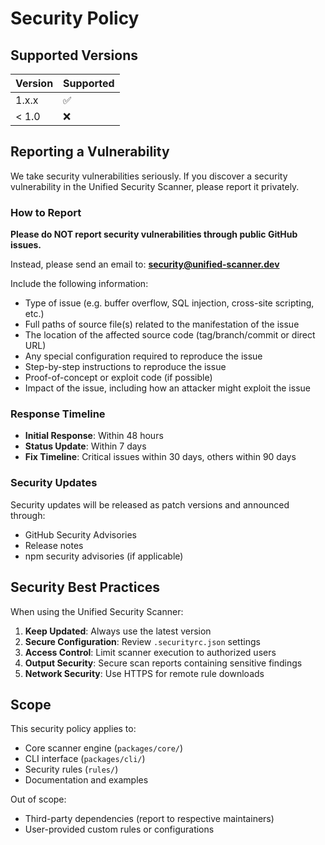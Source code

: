 # Security Policy

## Supported Versions

| Version | Supported          |
| ------- | ------------------ |
| 1.x.x   | :white_check_mark: |
| < 1.0   | :x:                |

## Reporting a Vulnerability

We take security vulnerabilities seriously. If you discover a security vulnerability in the Unified Security Scanner, please report it privately.

### How to Report

**Please do NOT report security vulnerabilities through public GitHub issues.**

Instead, please send an email to: **security@unified-scanner.dev**

Include the following information:
- Type of issue (e.g. buffer overflow, SQL injection, cross-site scripting, etc.)
- Full paths of source file(s) related to the manifestation of the issue
- The location of the affected source code (tag/branch/commit or direct URL)
- Any special configuration required to reproduce the issue
- Step-by-step instructions to reproduce the issue
- Proof-of-concept or exploit code (if possible)
- Impact of the issue, including how an attacker might exploit the issue

### Response Timeline

- **Initial Response**: Within 48 hours
- **Status Update**: Within 7 days
- **Fix Timeline**: Critical issues within 30 days, others within 90 days

### Security Updates

Security updates will be released as patch versions and announced through:
- GitHub Security Advisories
- Release notes
- npm security advisories (if applicable)

## Security Best Practices

When using the Unified Security Scanner:

1. **Keep Updated**: Always use the latest version
2. **Secure Configuration**: Review `.securityrc.json` settings
3. **Access Control**: Limit scanner execution to authorized users
4. **Output Security**: Secure scan reports containing sensitive findings
5. **Network Security**: Use HTTPS for remote rule downloads

## Scope

This security policy applies to:
- Core scanner engine (`packages/core/`)
- CLI interface (`packages/cli/`)
- Security rules (`rules/`)
- Documentation and examples

Out of scope:
- Third-party dependencies (report to respective maintainers)
- User-provided custom rules or configurations
